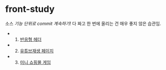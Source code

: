 # front-study

소스 _기능 단위로 commit 계속하기_! 다 짜고 한 번에 올리는 건 매우 좋지 않은 습관임.

- 1. [반응형 헤더](./responsiveHeader)
- 2. [유튜브재생 페이지](./youtubePlayUI)
- 3. [미니 쇼핑몰 게임](./mini-shopping-mall)
